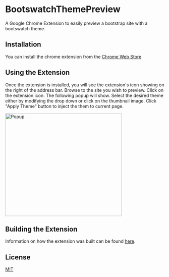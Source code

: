 # BootswatchThemePreview
A Google Chrome Extension to easily preview a bootstrap site with a bootswatch theme.

## Installation
You can install the chrome extension from the [Chrome Web Store](https://chrome.google.com/webstore/detail/bootswatch-theme-preview/aofaomjbjogflcnocpegalbogjamfbhp)

## Using the Extension
Once the extension is installed, you will see the extension's icon showing on the right of the address bar. Browse to the site you wish to preview. Click on the extension icon. The following popup will show. Select the desired theme either by modifying the drop down or click on the thumbnail image. Click "Apply Theme" button to inject the them to current page.

<img src="https://raw.github.com/vincechan/BootswatchThemePreview/master/screenshots/popup.png" alt="Popup" width="369" height="326">

## Building the Extension
Information on how the extension was built can be found [here](https://www.codeproject.com/Articles/1106000/Bootswatch-Theme-Preview-Google-Chrome-Extension).

## License
[MIT](/LICENSE)

